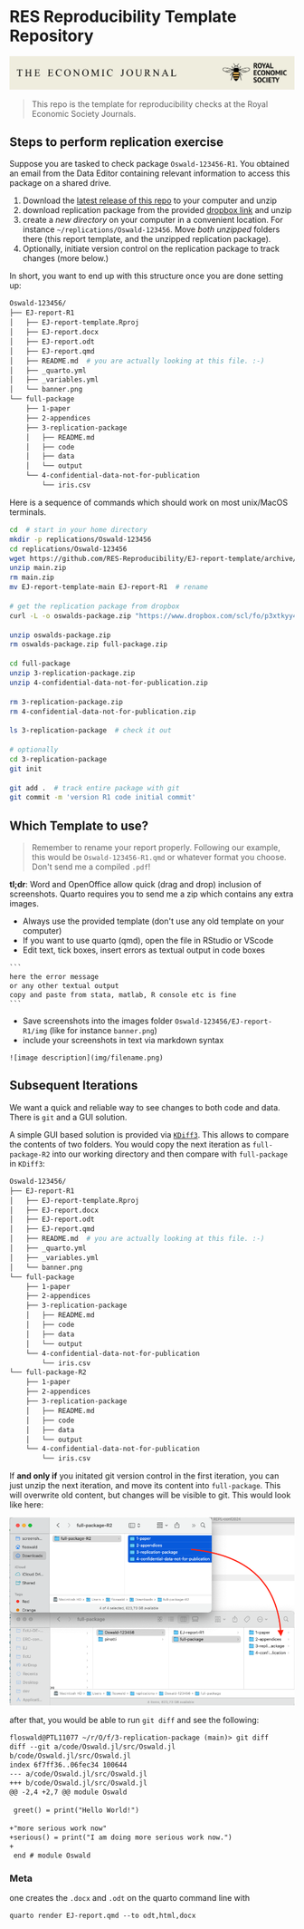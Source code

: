 # RES Reproducibility Template Repository

![](img/banner.png)

> This repo is the template for reproducibility checks at the Royal Economic Society Journals.

## Steps to perform replication exercise

Suppose you are tasked to check package `Oswald-123456-R1`. You obtained an email from the Data Editor containing relevant information to access this package on a shared drive.

1. Download the [latest release of this repo](https://github.com/RES-Reproducibility/EJ-report-template/releases/latest) to your computer and unzip
1. download replication package from the provided [dropbox link](https://www.dropbox.com/scl/fi/ffh776z42tyz6pho5oqyn/full-package.zip?rlkey=mqqcpo22tiaf1zyjyib5d3z9l&st=a7i19dyh&dl=0) and unzip
1. create a *new directory* on your computer in a convenient location. For instance `~/replications/Oswald-123456`. Move _both unzipped_ folders there (this report template, and the unzipped replication package).
1. Optionally, initiate version control on the replication package to track changes (more below.)

In short, you want to end up with this structure once you are done setting up:

```bash
Oswald-123456/
├── EJ-report-R1
│   ├── EJ-report-template.Rproj
│   ├── EJ-report.docx
│   ├── EJ-report.odt
│   ├── EJ-report.qmd
│   ├── README.md  # you are actually looking at this file. :-)
│   ├── _quarto.yml
│   ├── _variables.yml
│   └── banner.png
└── full-package
    ├── 1-paper
    ├── 2-appendices
    ├── 3-replication-package
    │   ├── README.md
    │   ├── code  
    │   ├── data
    │   └── output
    └── 4-confidential-data-not-for-publication
        └── iris.csv
```

Here is a sequence of commands which should work on most unix/MacOS terminals.

```bash
cd  # start in your home directory
mkdir -p replications/Oswald-123456
cd replications/Oswald-123456
wget https://github.com/RES-Reproducibility/EJ-report-template/archive/refs/heads/main.zip
unzip main.zip
rm main.zip
mv EJ-report-template-main EJ-report-R1  # rename

# get the replication package from dropbox
curl -L -o oswalds-package.zip "https://www.dropbox.com/scl/fo/p3xtkyy4bj5s63i3iusoh/AKEFJt8qTRrl-g1t6_nEDio?rlkey=fp6hnw74n6ix9tz9cs1ef3luk&dl=1"

unzip oswalds-package.zip
rm oswalds-package.zip full-package.zip

cd full-package
unzip 3-replication-package.zip
unzip 4-confidential-data-not-for-publication.zip

rm 3-replication-package.zip
rm 4-confidential-data-not-for-publication.zip

ls 3-replication-package  # check it out

# optionally
cd 3-replication-package
git init

git add .  # track entire package with git
git commit -m 'version R1 code initial commit'
```


## Which Template to use?

> Remember to rename your report properly. Following our example, this would be `Oswald-123456-R1.qmd` or whatever format you choose. Don't send me a compiled `.pdf`!

**tl;dr**: Word and OpenOffice allow quick (drag and drop) inclusion of screenshots. Quarto requires you to send me a zip which contains any extra images.

* Always use the provided template (don't use any old template on your computer)
* If you want to use quarto (qmd), open the file in RStudio or VScode
* Edit text, tick boxes, insert errors as textual output in code boxes 
````
```
here the error message
or any other textual output
copy and paste from stata, matlab, R console etc is fine
```
````
* Save screenshots into the images folder `Oswald-123456/EJ-report-R1/img` (like for instance `banner.png`)
* include your screenshots in text via markdown syntax
```
![image description](img/filename.png)
```

## Subsequent Iterations

We want a quick and reliable way to see changes to both code and data. There is `git` and a GUI solution.


A simple GUI based solution is provided via [`KDiff3`](https://kdiff3.sourceforge.net/). This allows to compare the contents of two folders. You would copy the next iteration as `full-package-R2` into our working directory and then compare with `full-package` in `KDiff3`:

```bash
Oswald-123456/
├── EJ-report-R1
│   ├── EJ-report-template.Rproj
│   ├── EJ-report.docx
│   ├── EJ-report.odt
│   ├── EJ-report.qmd
│   ├── README.md  # you are actually looking at this file. :-)
│   ├── _quarto.yml
│   ├── _variables.yml
│   └── banner.png
└── full-package
    ├── 1-paper
    ├── 2-appendices
    ├── 3-replication-package
    │   ├── README.md
    │   ├── code  
    │   ├── data
    │   └── output
    └── 4-confidential-data-not-for-publication
        └── iris.csv
└── full-package-R2
    ├── 1-paper
    ├── 2-appendices
    ├── 3-replication-package
    │   ├── README.md
    │   ├── code  
    │   ├── data
    │   └── output
    └── 4-confidential-data-not-for-publication
        └── iris.csv
```

If **and only if** you initated git version control in the first iteration, you can just unzip the next iteration, and move its content into `full-package`. This will overwrite old content, but changes will be visible to git. This would look like here:

![](img/R2-dragdrop.png)

after that, you would be able to run `git diff` and see the following:

```
floswald@PTL11077 ~/r/O/f/3-replication-package (main)> git diff                                                                                   
diff --git a/code/Oswald.jl/src/Oswald.jl b/code/Oswald.jl/src/Oswald.jl
index 6f7ff36..06fec34 100644
--- a/code/Oswald.jl/src/Oswald.jl
+++ b/code/Oswald.jl/src/Oswald.jl
@@ -2,4 +2,7 @@ module Oswald
 
 greet() = print("Hello World!")
 
+"more serious work now"
+serious() = print("I am doing more serious work now.")
+
 end # module Oswald
```



### Meta

one creates the `.docx` and `.odt` on the quarto command line with

```
quarto render EJ-report.qmd --to odt,html,docx
```